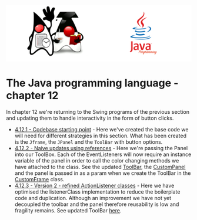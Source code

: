 ![](/assets/javarepologo.png)

# The Java programming language - chapter 12

In chapter 12 we're returning to the Swing programs of the previous section and updating them to handle interactivity in the form of button clicks.

- [4.12.1 - Codebase starting point](/src/com/irisida/lang/part04/chapter12/buttonclicks/basecode) - Here we've created the base code we will need for different strategies in this section. What has been created is the `Jframe`, the `JPanel` and the `ToolBar` with button options.
- [4.12.2 - Naive updates using references](/src/com/irisida/lang/part04/chapter12/buttonclicks/naiveupdates) - Here we're passing the Panel into our ToolBox. Each of the EventListeners will now require an instance variable of the panel in order to call the color changing methods we have attached to the class. See the updated [ToolBar](/src/com/irisida/lang/part04/chapter12/buttonclicks/naiveupdates/ToolBar.java), the [CustomPanel](/src/com/irisida/lang/part04/chapter12/buttonclicks/naiveupdates/CustomPanel.java) and the panel is passed in as a param when we create the ToolBar in the [CustomFrame](/src/com/irisida/lang/part04/chapter12/buttonclicks/naiveupdates/CustomFrame.java) class.
- [4.12.3 - Version 2 - refined ActionListener classes](/src/com/irisida/lang/part04/chapter12/buttonclicks/colorlistenerclass) - Here we have optimised the listenerClass implementation to reduce the boilerplate code and duplication. Although an improvement we have not yet decoupled the toolbar and the panel therefore reusability is low and fragility remains. See updated ToolBar [here](/src/com/irisida/lang/part04/chapter12/buttonclicks/colorlistenerclass/ToolBar.java).